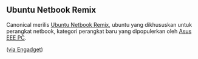## Ubuntu Netbook Remix

Canonical merilis [Ubuntu Netbook Remix](http://www.ubuntu.com/news/netbook-remix), ubuntu yang dikhususkan untuk perangkat netbook, kategori perangkat baru yang dipopulerkan oleh [Asus EEE PC](http://eeepc.asus.com).

([via Engadget](http://www.engadget.com/2008/06/03/canonical-makes-ubuntu-netbook-remix-official-at-computex/))

<!-- {"time": "2008-06-03 20:44:12", "title": "Ubuntu Netbook Remix"} -->
